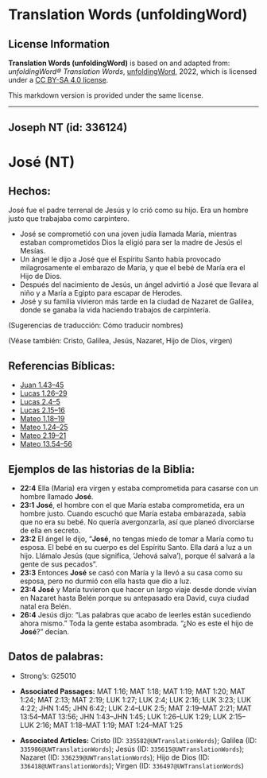 # Translation Words (unfoldingWord)

## License Information

**Translation Words (unfoldingWord)** is based on and adapted from: _unfoldingWord® Translation Words_, [unfoldingWord](https://unfoldingword.org/utw), 2022, which is licensed under a [CC BY-SA 4.0 license](https://creativecommons.org/licenses/by-sa/4.0/legalcode.en).

This markdown version is provided under the same license.



--------------------------------

## Joseph NT (id: 336124)

José (NT)
=========

Hechos:
-------

José fue el padre terrenal de Jesús y lo crió como su hijo. Era un hombre justo que trabajaba como carpintero.

* José se comprometió con una joven judía llamada María, mientras estaban comprometidos Dios la eligió para ser la madre de Jesús el Mesías.
* Un ángel le dijo a José que el Espíritu Santo había provocado milagrosamente el embarazo de María, y que el bebé de María era el Hijo de Dios.
* Después del nacimiento de Jesús, un ángel advirtió a José que llevara al niño y a María a Egipto para escapar de Herodes.
* José y su familia vivieron más tarde en la ciudad de Nazaret de Galilea, donde se ganaba la vida haciendo trabajos de carpintería.

(Sugerencias de traducción: Cómo traducir nombres)

(Véase también: Cristo, Galilea, Jesús, Nazaret, Hijo de Dios, virgen)

Referencias Bíblicas:
---------------------

* [Juan 1\.43–45](https://ref.ly/John1:43-John1:45)
* [Lucas 1\.26–29](https://ref.ly/Luke1:26-Luke1:29)
* [Lucas 2\.4–5](https://ref.ly/Luke2:4-Luke2:5)
* [Lucas 2\.15–16](https://ref.ly/Luke2:15-Luke2:16)
* [Mateo 1\.18–19](https://ref.ly/Matt1:18-Matt1:19)
* [Mateo 1\.24–25](https://ref.ly/Matt1:24-Matt1:25)
* [Mateo 2\.19–21](https://ref.ly/Matt2:19-Matt2:21)
* [Mateo 13\.54–56](https://ref.ly/Matt13:54-Matt13:56)

Ejemplos de las historias de la Biblia:
---------------------------------------

* **22:4** Ella (María) era virgen y estaba comprometida para casarse con un hombre llamado **José**.
* **23:1** **José**, el hombre con el que María estaba comprometida, era un hombre justo. Cuando escuchó que María estaba embarazada, sabía que no era su bebé. No quería avergonzarla, así que planeó divorciarse de ella en secreto.
* **23:2** El ángel le dijo, “**José**, no tengas miedo de tomar a María como tu esposa. El bebé en su cuerpo es del Espíritu Santo. Ella dará a luz a un hijo. Llámalo Jesús (que significa, ‘Jehová salva’), porque él salvará a la gente de sus pecados”.
* **23:3** Entonces **José** se casó con María y la llevó a su casa como su esposa, pero no durmió con ella hasta que dio a luz.
* **23:4** **José** y María tuvieron que hacer un largo viaje desde donde vivían en Nazaret hasta Belén porque su antepasado era David, cuya ciudad natal era Belén.
* **26:4** Jesús dijo: “Las palabras que acabo de leerles están sucediendo ahora mismo.” Toda la gente estaba asombrada. “¿No es este el hijo de **José**?” decían.

Datos de palabras:
------------------

* Strong’s: G25010

* **Associated Passages:** MAT 1:16; MAT 1:18; MAT 1:19; MAT 1:20; MAT 1:24; MAT 2:13; MAT 2:19; LUK 1:27; LUK 2:4; LUK 2:16; LUK 3:23; LUK 4:22; JHN 1:45; JHN 6:42; LUK 2:4–LUK 2:5; MAT 2:19–MAT 2:21; MAT 13:54–MAT 13:56; JHN 1:43–JHN 1:45; LUK 1:26–LUK 1:29; LUK 2:15–LUK 2:16; MAT 1:18–MAT 1:19; MAT 1:24–MAT 1:25
* **Associated Articles:** Cristo (ID: `335582@UWTranslationWords`); Galilea (ID: `335986@UWTranslationWords`); Jesús (ID: `335615@UWTranslationWords`); Nazaret (ID: `336239@UWTranslationWords`); Hijo de Dios (ID: `336418@UWTranslationWords`); Virgen (ID: `336497@UWTranslationWords`)

